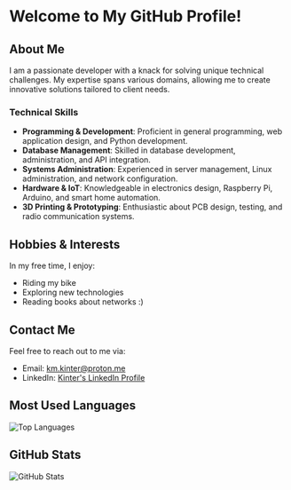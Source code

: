 # Welcome to My GitHub Profile!

## About Me
I am a passionate developer with a knack for solving unique technical challenges. My expertise spans various domains, allowing me to create innovative solutions tailored to client needs.

### Technical Skills
- **Programming & Development**: Proficient in general programming, web application design, and Python development.
- **Database Management**: Skilled in database development, administration, and API integration.
- **Systems Administration**: Experienced in server management, Linux administration, and network configuration.
- **Hardware & IoT**: Knowledgeable in electronics design, Raspberry Pi, Arduino, and smart home automation.
- **3D Printing & Prototyping**: Enthusiastic about PCB design, testing, and radio communication systems.

## Hobbies & Interests
In my free time, I enjoy:
- Riding my bike
- Exploring new technologies
- Reading books about networks :)

## Contact Me
Feel free to reach out to me via:
- Email: km.kinter@proton.me
- LinkedIn: [Kinter's LinkedIn Profile](https://www.linkedin.com/in/kinter/)

<!-- ## Contribution Snake
<picture>
  <source media="(prefers-color-scheme: dark)" srcset="https://raw.githubusercontent.com/KM-Kinter/output/main/dist/contribution-snake-dark.svg?v=2" />
  <source media="(prefers-color-scheme: light)" srcset="https://raw.githubusercontent.com/KM-Kinter/output/main/dist/contribution-snake.svg?v=2" />
  <img alt="Contribution Snake" src="https://raw.githubusercontent.com/KM-Kinter/output/main/dist/contribution-snake.svg?v=2" />
</picture> -->

## Most Used Languages
![Top Languages](https://github-readme-stats.vercel.app/api/top-langs/?username=KM-Kinter&layout=compact&theme=dark)

## GitHub Stats
![GitHub Stats](https://github-readme-stats.vercel.app/api?username=KM-Kinter&show_icons=true&theme=dark)